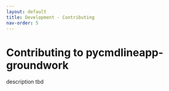 ```yaml
---
layout: default
title: Development - Contributing
nav-order: 5
---
```


# Contributing to pycmdlineapp-groundwork

description tbd
